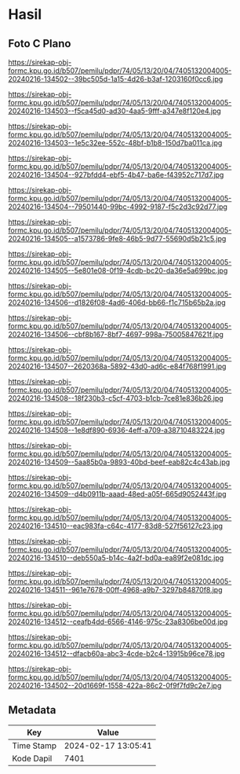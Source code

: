 # Hasil

## Foto C Plano

https://sirekap-obj-formc.kpu.go.id/b507/pemilu/pdpr/74/05/13/20/04/7405132004005-20240216-134502--39bc505d-1a15-4d26-b3af-1203160f0cc6.jpg

https://sirekap-obj-formc.kpu.go.id/b507/pemilu/pdpr/74/05/13/20/04/7405132004005-20240216-134503--f5ca45d0-ad30-4aa5-9fff-a347e8f120e4.jpg

https://sirekap-obj-formc.kpu.go.id/b507/pemilu/pdpr/74/05/13/20/04/7405132004005-20240216-134503--1e5c32ee-552c-48bf-b1b8-150d7ba011ca.jpg

https://sirekap-obj-formc.kpu.go.id/b507/pemilu/pdpr/74/05/13/20/04/7405132004005-20240216-134504--927bfdd4-ebf5-4b47-ba6e-f43952c717d7.jpg

https://sirekap-obj-formc.kpu.go.id/b507/pemilu/pdpr/74/05/13/20/04/7405132004005-20240216-134504--79501440-99bc-4992-9187-f5c2d3c92d77.jpg

https://sirekap-obj-formc.kpu.go.id/b507/pemilu/pdpr/74/05/13/20/04/7405132004005-20240216-134505--a1573786-9fe8-46b5-9d77-55690d5b21c5.jpg

https://sirekap-obj-formc.kpu.go.id/b507/pemilu/pdpr/74/05/13/20/04/7405132004005-20240216-134505--5e801e08-0f19-4cdb-bc20-da36e5a699bc.jpg

https://sirekap-obj-formc.kpu.go.id/b507/pemilu/pdpr/74/05/13/20/04/7405132004005-20240216-134506--d1826f08-4ad6-406d-bb66-f1c715b65b2a.jpg

https://sirekap-obj-formc.kpu.go.id/b507/pemilu/pdpr/74/05/13/20/04/7405132004005-20240216-134506--cbf8b167-8bf7-4697-998a-75005847621f.jpg

https://sirekap-obj-formc.kpu.go.id/b507/pemilu/pdpr/74/05/13/20/04/7405132004005-20240216-134507--2620368a-5892-43d0-ad6c-e84f768f1991.jpg

https://sirekap-obj-formc.kpu.go.id/b507/pemilu/pdpr/74/05/13/20/04/7405132004005-20240216-134508--18f230b3-c5cf-4703-b1cb-7ce81e836b26.jpg

https://sirekap-obj-formc.kpu.go.id/b507/pemilu/pdpr/74/05/13/20/04/7405132004005-20240216-134508--1e8df890-6936-4eff-a709-a38710483224.jpg

https://sirekap-obj-formc.kpu.go.id/b507/pemilu/pdpr/74/05/13/20/04/7405132004005-20240216-134509--5aa85b0a-9893-40bd-beef-eab82c4c43ab.jpg

https://sirekap-obj-formc.kpu.go.id/b507/pemilu/pdpr/74/05/13/20/04/7405132004005-20240216-134509--d4b0911b-aaad-48ed-a05f-665d9052443f.jpg

https://sirekap-obj-formc.kpu.go.id/b507/pemilu/pdpr/74/05/13/20/04/7405132004005-20240216-134510--eac983fa-c64c-4177-83d8-527f56127c23.jpg

https://sirekap-obj-formc.kpu.go.id/b507/pemilu/pdpr/74/05/13/20/04/7405132004005-20240216-134510--deb550a5-b14c-4a2f-bd0a-ea89f2e081dc.jpg

https://sirekap-obj-formc.kpu.go.id/b507/pemilu/pdpr/74/05/13/20/04/7405132004005-20240216-134511--961e7678-00ff-4968-a9b7-3297b84870f8.jpg

https://sirekap-obj-formc.kpu.go.id/b507/pemilu/pdpr/74/05/13/20/04/7405132004005-20240216-134512--ceafb4dd-6566-4146-975c-23a8306be00d.jpg

https://sirekap-obj-formc.kpu.go.id/b507/pemilu/pdpr/74/05/13/20/04/7405132004005-20240216-134512--dfacb60a-abc3-4cde-b2c4-13915b96ce78.jpg

https://sirekap-obj-formc.kpu.go.id/b507/pemilu/pdpr/74/05/13/20/04/7405132004005-20240216-134502--20d1669f-1558-422a-86c2-0f9f7fd9c2e7.jpg


## Metadata

| Key        | Value               |
| ---------- | ------------------- |
| Time Stamp | 2024-02-17 13:05:41 |
| Kode Dapil | 7401                |



